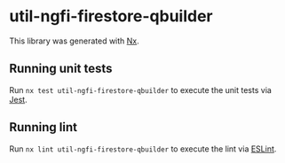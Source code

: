 # util-ngfi-firestore-qbuilder

This library was generated with [Nx](https://nx.dev).

## Running unit tests

Run `nx test util-ngfi-firestore-qbuilder` to execute the unit tests via [Jest](https://jestjs.io).

## Running lint

Run `nx lint util-ngfi-firestore-qbuilder` to execute the lint via [ESLint](https://eslint.org/).
